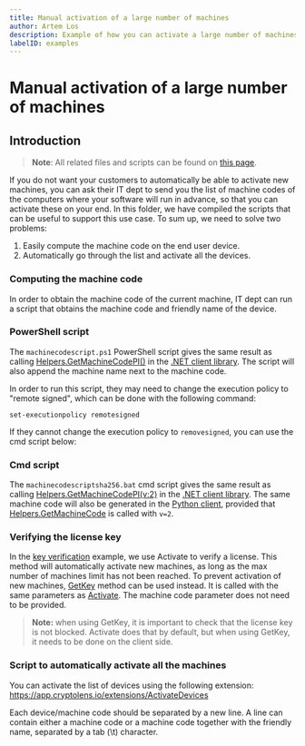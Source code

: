 ```yaml
---
title: Manual activation of a large number of machines
author: Artem Los
description: Example of how you can activate a large number of machines on site.
labelID: examples
---
```


# Manual activation of a large number of machines
## Introduction

> **Note**: All related files and scripts can be found on [this page](https://github.com/Cryptolens/admin-tools/tree/master/manual-activation).

If you do not want your customers to automatically be able to activate new machines, you can ask their IT dept to send you the list of machine codes of the computers where your software
will run in advance, so that you can activate these on your end. In this folder, we have compiled the scripts that can be useful to support this use case. To sum up, we need to solve two problems:

1. Easily compute the machine code on the end user device.
2. Automatically go through the list and activate all the devices.

### Computing the machine code 
In order to obtain the machine code of the current machine, IT dept can run a script that obtains the machine code and friendly name of the device.

### PowerShell script
The `machinecodescript.ps1` PowerShell script gives the same result as calling [Helpers.GetMachineCodePI()](https://help.cryptolens.io/api/dotnet/api/SKM.V3.Methods.Helpers.html#SKM_V3_Methods_Helpers_GetMachineCodePI) in the [.NET client library](https://github.com/cryptolens/cryptolens-dotnet). The script will also append the machine name next to the machine code.

In order to run this script, they may need to change the execution policy to "remote signed", which can be done with the following command:

```
set-executionpolicy remotesigned
```

If they cannot change the execution policy to `removesigned`, you can use the cmd script below:

### Cmd script

The `machinecodescriptsha256.bat` cmd script gives the same result as calling [Helpers.GetMachineCodePI(v:2)](https://help.cryptolens.io/api/dotnet/api/SKM.V3.Methods.Helpers.html#SKM_V3_Methods_Helpers_GetMachineCodePI) in the [.NET client library](https://github.com/cryptolens/cryptolens-dotnet). The same machine code will also be generated in the [Python client](https://github.com/Cryptolens/cryptolens-python), provided that [Helpers.GetMachineCode](https://help.cryptolens.io/api/python/#licensing.methods.Helpers.GetMachineCode) is called with `v=2`.

### Verifying the license key
In the [key verification](https://help.cryptolens.io/examples/key-verification) example, we use Activate to verify a license. This method will automatically activate new machines, as long as the max number of machines limit has not been reached. To prevent activation of new machines, [GetKey](https://help.cryptolens.io/api/dotnet/api/SKM.V3.Methods.Key.html#SKM_V3_Methods_Key_GetKey_System_String_SKM_V3_Models_KeyInfoModel_) method can be used instead. It is called with the same parameters as [Activate](https://help.cryptolens.io/api/dotnet/api/SKM.V3.Methods.Key.html#SKM_V3_Methods_Key_Activate_System_String_SKM_V3_Models_ActivateModel_). The machine code parameter does not need to be provided.

> **Note:** when using GetKey, it is important to check that the license key is not blocked. Activate does that by default, but when using GetKey, it needs to be done on the client side.

### Script to automatically activate all the machines
You can activate the list of devices using the following extension: https://app.cryptolens.io/extensions/ActivateDevices

Each device/machine code should be separated by a new line. A line can contain either a machine code or a machine code together with the friendly name, separated by a tab (\t) character.